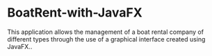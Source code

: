 # BoatRent-with-JavaFX
This application allows the management of a boat rental company of different types through the use of a graphical interface created using JavaFX..

